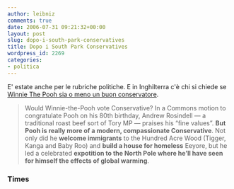 ```yaml
---
author: leibniz
comments: true
date: 2006-07-31 09:21:32+00:00
layout: post
slug: dopo-i-south-park-conservatives
title: Dopo i South Park Conservatives
wordpress_id: 2269
categories:
- politica
---
```


E' estate anche per le rubriche politiche. E in Inghilterra c'è chi si chiede se [Winnie The Pooh sia o meno un buon conservatore](http://www.timesonline.co.uk/article/0,,2088-2291291.html).

> Would Winnie-the-Pooh vote Conservative? In a Commons motion to congratulate Pooh on his 80th birthday, Andrew Rosindell — a traditional roast beef sort of Tory MP — praises his “fine values”. **But Pooh is really more of a modern, compassionate Conservative**. Not only did he **welcome immigrants** to the Hundred Acre Wood (Tigger, Kanga and Baby Roo) and **build a house for homeless** Eeyore, but he led a celebrated **expotition to the North Pole where he’ll have seen for himself the effects of global warming**.

### Times
